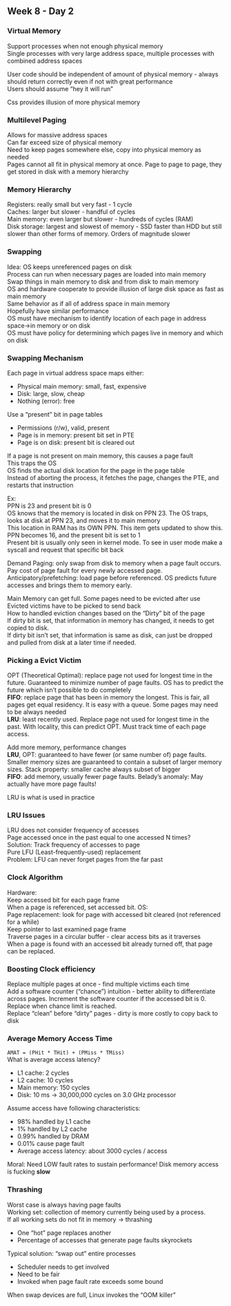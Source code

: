 ## Week 8 - Day 2
### Virtual Memory
Support processes when not enough physical memory  
Single processes with very large address space, multiple processes with combined address spaces

User code should be independent of amount of physical memory - always should return correctly even if not with great performance  
Users should assume “hey it will run”

Css provides illusion of more physical memory

### Multilevel Paging
Allows for massive address spaces  
Can far exceed size of physical memory  
Need to keep pages somewhere else, copy into physical memory as needed   
Pages cannot all fit in physical memory at once. Page to page to page, they get stored in disk with a memory hierarchy

### Memory Hierarchy
Registers: really small but very fast - 1 cycle  
Caches: larger but slower - handful of cycles  
Main memory: even larger but slower - hundreds of cycles (RAM)  
Disk storage: largest and slowest of memory - SSD faster than HDD but still slower than other forms of memory. Orders of magnitude slower

### Swapping
Idea: OS keeps unreferenced pages on disk  
Process can run when necessary pages are loaded into main memory  
Swap things in main memory to disk and from disk to main memory  
OS and hardware cooperate to provide illusion of large disk space as fast as main memory  
Same behavior as if all of address space in main memory  
Hopefully have similar performance  
OS must have mechanism to identify location of each page in address space→in memory or on disk  
OS must have policy for determining which pages live in memory and which on disk

### Swapping Mechanism
Each page in virtual address space maps either: 

* Physical main memory: small, fast, expensive
* Disk: large, slow, cheap
* Nothing (error): free

Use a “present” bit in page tables

* Permissions (r/w), valid, present
* Page is in memory: present bit set in PTE
* Page is on disk: present bit is cleared out

If a page is not present on main memory, this causes a page fault  
This traps the OS  
OS finds the actual disk location for the page in the page table  
Instead of aborting the process, it fetches the page, changes the PTE, and restarts that instruction

Ex:  
PPN is 23 and present bit is 0  
OS knows that the memory is located in disk on PPN 23. The OS traps, looks at disk at PPN 23, and moves it to main memory  
This location in RAM has its OWN PPN. This item gets updated to show this. PPN becomes 16, and the present bit is set to 1  
Present bit is usually only seen in kernel mode. To see in user mode make a syscall and request that specific bit back

Demand Paging: only swap from disk to memory when a page fault occurs. Pay cost of page fault for every newly accessed page.  
Anticipatory/prefetching: load page before referenced. OS predicts future accesses and brings them to memory early. 

Main Memory can get full. Some pages need to be evicted after use  
Evicted victims have to be picked to send back  
How to handled eviction changes based on the “Dirty” bit of the page  
If dirty bit is set, that information in memory has changed, it needs to get copied to disk.  
If dirty bit isn’t set, that information is same as disk, can just be dropped and pulled from disk at a later time if needed. 

### Picking a Evict Victim
OPT (Theoretical Optimal): replace page not used for longest time in the future. Guaranteed to minimize number of page faults. OS has to predict the future which isn’t possible to do completely  
**FIFO**: replace page that has been in memory the longest. This is fair, all pages get equal residency. It is easy with a queue. Some pages may need to be always needed  
**LRU**: least recently used. Replace page not used for longest time in the past. With locality, this can predict OPT. Must track time of each page access.

Add more memory, performance changes  
**LRU**, OPT: guaranteed to have fewer (or same number of) page faults. Smaller memory sizes are guaranteed to contain a subset of larger memory sizes. Stack property: smaller cache always subset of bigger  
**FIFO**: add memory, usually fewer page faults. Belady’s anomaly: May actually have more page faults! 

LRU is what is used in practice

### LRU Issues 
LRU does not consider frequency of accesses  
Page accessed once in the past equal to one accessed N times?  
Solution: Track frequency of accesses to page  
Pure LFU (Least-frequently-used) replacement  
Problem: LFU can never forget pages from the far past 

### Clock Algorithm
Hardware:   
Keep accessed bit for each page frame  
When a page is referenced, set accessed bit. 
OS:  
Page replacement: look for page with accessed bit cleared (not referenced for a while)  
Keep pointer to last examined page frame  
Traverse pages in a circular buffer - clear access bits as it traverses  
When a page is found with an accessed bit already turned off, that page can be replaced.  

### Boosting Clock efficiency 
Replace multiple pages at once - find multiple victims each time  
Add a software counter (“chance”) intuition - better ability to differentiate across pages. Increment the software counter if the accessed bit is 0. Replace when chance limit is reached.  
Replace “clean” before “dirty” pages - dirty is more costly to copy back to disk

### Average Memory Access Time
```AMAT = (PHit * THit) + (PMiss * TMiss)```  
What is average access latency?  

* L1 cache: 2 cycles
* L2 cache: 10 cycles
* Main memory: 150 cycles
* Disk: 10 ms → 30,000,000 cycles on 3.0 GHz processor

Assume access have following characteristics:

* 98% handled by L1 cache
* 1% handled by L2 cache
* 0.99% handled by DRAM
* 0.01% cause page fault
* Average access latency: about 3000 cycles / access

Moral: Need LOW fault rates to sustain performance!
Disk memory access is fucking **slow**

### Thrashing
Worst case is always having page faults  
Working set: collection of memory currently being used by a process.  
If all working sets do not fit in memory → thrashing 

* One “hot” page replaces another
* Percentage of accesses that generate page faults skyrockets

Typical solution: “swap out” entire processes

* Scheduler needs to get involved
* Need to be fair
* Invoked when page fault rate exceeds some bound

When swap devices are full, Linux invokes the “OOM killer”